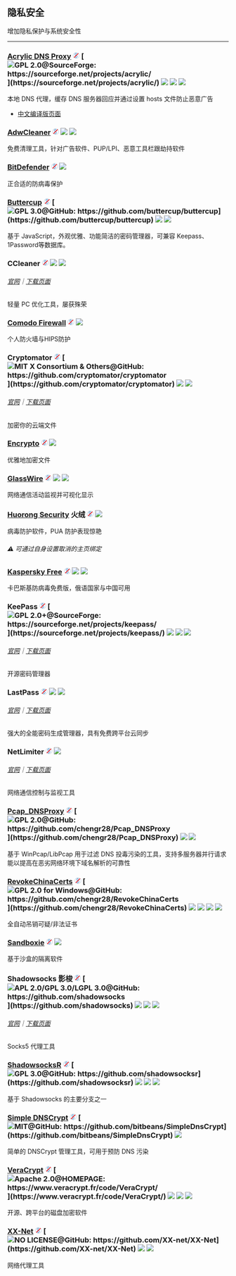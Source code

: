## 隐私安全

增加隐私保护与系统安全性

---

### [Acrylic DNS Proxy](http://mayakron.altervista.org/wikibase/show.php?id=AcrylicHome) ![](../assets/free.png) [![](../assets/open-source-icon.png "GPL 2.0@SourceForge: https://sourceforge.net/projects/acrylic/")](https://sourceforge.net/projects/acrylic/) ![](../assets/united-states.png) ![](../assets/china.png) ![](../assets/usb.png)

本地 DNS 代理，缓存 DNS 服务器回应并通过设置 hosts 文件防止恶意广告

* [中文编译版页面](https://github.com/miaomiaosoft/Acrylic-DNS-Proxy-GUI)

### [AdwCleaner](https://toolslib.net/downloads/viewdownload/1-adwcleaner/) ![](../assets/free.png) ![](../assets/earth-globe.png) ![](../assets/usb.png)

免费清理工具，针对广告软件、PUP/LPI、恶意工具栏跟劫持软件

### [BitDefender](https://www.bitdefender.com/solutions/free.html) ![](../assets/free.png) ![](../assets/united-states.png)

正合适的防病毒保护

### [Buttercup](https://buttercup.pw/) ![](../assets/free.png) [![](../assets/open-source-icon.png "GPL 3.0@GitHub: https://github.com/buttercup/buttercup")](https://github.com/buttercup/buttercup)  ![](../assets/united-states.png) ![](../assets/multi_platform.png)

基于 JavaScript，外观优雅、功能简洁的密码管理器，可兼容 Keepass、1Password等数据库。

### CCleaner ![](../assets/free.png) ![](../assets/earth-globe.png) ![](../assets/multi_platform.png)

###### [官网](https://www.piriform.com/CCLEANER)｜[下载页面](https://www.piriform.com/ccleaner/download/standard)

轻量 PC 优化工具，屡获殊荣

### [Comodo Firewall](https://personalfirewall.comodo.com/) ![](../assets/free.png) ![](../assets/earth-globe.png)

个人防火墙与HIPS防护

### Cryptomator ![](../assets/free.png) [![](../assets/open-source-icon.png "MIT X Consortium & Others@GitHub: https://github.com/cryptomator/cryptomator")](https://github.com/cryptomator/cryptomator) ![](../assets/earth-globe.png) ![](../assets/multi_platform.png)

###### [官网](https://cryptomator.org/)｜[下载页面](https://cryptomator.org/downloads/#allVersions)

加密你的云端文件

### [Encrypto](http://macpaw.com/encrypto) ![](../assets/free.png) ![](../assets/united-states.png)

优雅地加密文件

### [GlassWire](https://www.glasswire.com/) ![](../assets/free.png) ![](../assets/earth-globe.png) ![](../assets/multi_platform.png)

网络通信活动监视并可视化显示

### [Huorong Security](http://www.huorong.cn/) 火绒 ![](../assets/free.png) ![](../assets/china.png)

病毒防护软件，PUA 防护表现惊艳

###### ⚠ 可通过自身设置取消的主页绑定

### [Kaspersky Free](https://www.kaspersky.com.cn/downloads#tools) ![](../assets/free.png) ![](../assets/china.png) ![](../assets/russia.png)

卡巴斯基防病毒免费版，俄语国家与中国可用

### KeePass ![](../assets/free.png) [![](../assets/open-source-icon.png "GPL 2.0+@SourceForge: https://sourceforge.net/projects/keepass/")](https://sourceforge.net/projects/keepass/) ![](../assets/earth-globe.png) ![](../assets/usb.png) ![](../assets/multi_platform.png)

###### [官网](http://keepass.info/)｜[下载页面](http://keepass.info/download.html)

开源密码管理器

### LastPass ![](../assets/free.png) ![](../assets/earth-globe.png) ![](../assets/multi_platform.png)

###### [官网](https://www.lastpass.com/)｜[下载页面](https://lastpass.com/misc_download2.php?tab=windows)

强大的全能密码生成管理器，具有免费跨平台云同步

### NetLimiter ![](../assets/free.png) ![](../assets/united-states.png)

###### [官网](https://www.netlimiter.com/)｜[下载页面](https://www.netlimiter.com/download)

网络通信控制与监视工具

### [Pcap\_DNSProxy](https://github.com/chengr28/Pcap_DNSProxy) ![](../assets/free.png) [![](../assets/open-source-icon.png "GPL 2.0@GitHub: https://github.com/chengr28/Pcap_DNSProxy")](https://github.com/chengr28/Pcap_DNSProxy) ![](../assets/united-states.png) ![](../assets/multi_platform.png)

基于 WinPcap/LibPcap 用于过滤 DNS 投毒污染的工具，支持多服务器并行请求能以提高在恶劣网络环境下域名解析的可靠性

### [RevokeChinaCerts](https://github.com/chengr28/RevokeChinaCerts) ![](../assets/free.png) [![](../assets/open-source-icon.png "GPL 2.0 for Windows@GitHub: https://github.com/chengr28/RevokeChinaCerts")](https://github.com/chengr28/RevokeChinaCerts) ![](../assets/united-states.png) ![](../assets/usb.png) ![](../assets/multi_platform.png) ![](../assets/command-line.png)

全自动吊销可疑/非法证书

### [Sandboxie](http://www.sandboxie.com/) ![](../assets/free.png) ![](../assets/earth-globe.png)

基于沙盒的隔离软件

### Shadowsocks 影梭 ![](../assets/free.png) [![](../assets/open-source-icon.png "APL 2.0/GPL 3.0/LGPL 3.0@GitHub: https://github.com/shadowsocks")](https://github.com/shadowsocks) ![](../assets/earth-globe.png) ![](../assets/usb.png) ![](../assets/multi_platform.png)

###### [官网](https://shadowsocks.org/en/index.html)｜[下载页面](https://shadowsocks.org/en/download/clients.html)

Socks5 代理工具

### [ShadowsocksR](https://breakwa11.github.io/) ![](../assets/free.png) [![](../assets/open-source-icon.png "GPL 3.0@GitHub: https://github.com/shadowsocksr")](https://github.com/shadowsocksr) ![](../assets/earth-globe.png) ![](../assets/usb.png) ![](../assets/multi_platform.png)

基于 Shadowsocks 的主要分支之一

### [Simple DNSCrypt](https://simplednscrypt.org/) ![](../assets/free.png) [![](../assets/open-source-icon.png "MIT@GitHub: https://github.com/bitbeans/SimpleDnsCrypt")](https://github.com/bitbeans/SimpleDnsCrypt) ![](../assets/earth-globe.png)

简单的 DNSCrypt 管理工具，可用于预防 DNS 污染

### [VeraCrypt](https://www.veracrypt.fr/en/Home.html) ![](../assets/free.png) [![](../assets/open-source-icon.png "Apache 2.0@HOMEPAGE: https://www.veracrypt.fr/code/VeraCrypt/")](https://www.veracrypt.fr/code/VeraCrypt/) ![](../assets/earth-globe.png) ![](../assets/usb.png) ![](../assets/multi_platform.png)

开源、跨平台的磁盘加密软件

### [XX-Net](https://github.com/XX-net/XX-Net) ![](../assets/free.png) [![](../assets/open-source-icon.png "NO LICENSE@GitHub: https://github.com/XX-net/XX-Net")](https://github.com/XX-net/XX-Net) ![](../assets/earth-globe.png) ![](../assets/usb.png)

网络代理工具

